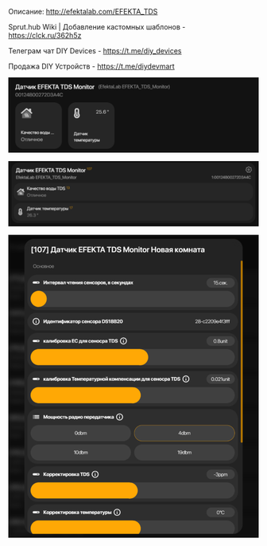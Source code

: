 Описание: http://efektalab.com/EFEKTA_TDS

Sprut.hub Wiki | Добавление кастомных шаблонов - https://clck.ru/362h5z

Телеграм чат DIY Devices - https://t.me/diy_devices

Продажа DIY Устройств - https://t.me/diydevmart

![EFEKTA_TDS](https://raw.githubusercontent.com/smartboxchannel/EFEKTA-TDS/refs/heads/main/Images/000.png)

![EFEKTA_TDS](https://raw.githubusercontent.com/smartboxchannel/EFEKTA-TDS/refs/heads/main/Images/001.png)

![EFEKTA_TDS](https://raw.githubusercontent.com/smartboxchannel/EFEKTA-TDS/refs/heads/main/Images/002.png)

